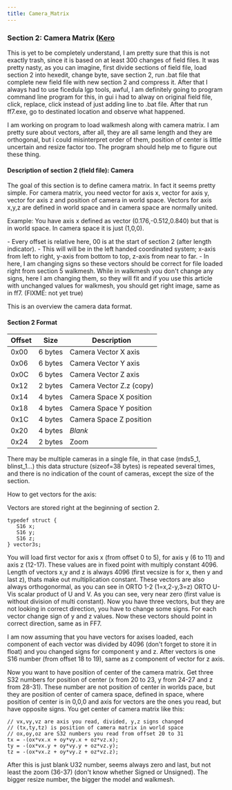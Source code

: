 ```yaml
---
title: Camera_Matrix
---
```


### Section 2: Camera Matrix ([Kero](../../User:Kero.md)

This is yet to be completely understand, I am pretty sure that this is not exactly trash, since it is based on at least 300 changes of field files. It was pretty nasty, as you can imagine, first divide sections of field file, load section 2 into hexedit, change byte, save section 2, run .bat file that complete new field file with new section 2 and compress it. After that I always had to use ficedula lgp tools, awful, I am definitely going to program command line program for this, in gui i had to alway on original field file, click, replace, click instead of just adding line to .bat file. After that run ff7.exe, go to destinated location and observe what happened.

I am working on program to load walkmesh along with camera matrix. I am pretty sure about vectors, after all, they are all same length and they are orthogonal, but i could misinterpret order of them, position of center is little uncertain and resize factor too. The program should help me to figure out these thing.

#### Description of section 2 (field file): Camera

The goal of this section is to define camera matrix. In fact it seems pretty simple. For camera matrix, you need vector for axis x, vector for axis y, vector for axis z and position of camera in world space. Vectors for axis x,y,z are defined in world space and in camera space are normally united.

Example: You have axis x defined as vector (0.176,-0.512,0.840) but that is in world space. In camera space it is just (1,0,0).

\- Every offset is relative here, 00 is at the start of section 2 (after length indicator). - This will will be in the left handed coordinated system; x-axis from left to right, y-axis from bottom to top, z-axis from near to far. - In here, I am changing signs so these vectors should be correct for file loaded right from section 5 walkmesh. While in walkmesh you don't change any signs, here I am changing them, so they will fit and if you use this article with unchanged values for walkmesh, you should get right image, same as in ff7. (FIXME: not yet true)

This is an overview the camera data format.

#### Section 2 Format

| Offset | Size    | Description              |
|--------|---------|--------------------------|
| 0x00   | 6 bytes | Camera Vector X axis     |
| 0x06   | 6 bytes | Camera Vector Y axis     |
| 0x0C   | 6 bytes | Camera Vector Z axis     |
| 0x12   | 2 bytes | Camera Vector Z.z (copy) |
| 0x14   | 4 bytes | Camera Space X position  |
| 0x18   | 4 bytes | Camera Space Y position  |
| 0x1C   | 4 bytes | Camera Space Z position  |
| 0x20   | 4 bytes | *Blank*                  |
| 0x24   | 2 bytes | Zoom                     |

There may be multiple cameras in a single file, in that case (mds5\_1, blinst\_1...) this data structure (sizeof=38 bytes) is repeated several times, and there is no indication of the count of cameras, except the size of the section.

How to get vectors for the axis:

Vectors are stored right at the beginning of section 2.

`typedef struct {`  
`   S16 x;`  
`   S16 y;`  
`   S16 z;`  
`} vector3s;`

You will load first vector for axis x (from offset 0 to 5), for axis y (6 to 11) and axis z (12-17). These values are in fixed point with multiply constant 4096. Length of vectors x,y and z is always 4096 (first vecsize is for x, then y and last z), thats make out multiplication constant. These vectors are also always orthogonormal, as you can see in ORTO 1-2 (1=x,2-y,3=z) ORTO U-Vis scalar product of U and V. As you can see, very near zero (first value is without division of multi constant). Now you have three vectors, but they are not looking in correct direction, you have to change some signs. For each vector change sign of y and z values. Now these vectors should point in correct direction, same as in FF7.

I am now assuming that you have vectors for axises loaded, each component of each vector was divided by 4096 (don't forget to store it in float) and you changed signs for component y and z. After vectors is one S16 number (from offset 18 to 19), same as z component of vector for z axis.

Now you want to have position of center of the camera matrix. Get three S32 numbers for position of center (x from 20 to 23, y from 24-27 and z from 28-31). These number are not position of center in worlds pace, but they are position of center of camera space, defined in space, where position of center is in 0,0,0 and axis for vectors are the ones you read, but have opposite signs. You get center of camera matrix like this:

`// vx,vy,vz are axis you read, divided, y,z signs changed`  
`// (tx,ty,tz) is position of camera matrix in world space`  
`// ox,oy,oz are S32 numbers you read from offset 20 to 31`  
`tx = -(ox*vx.x + oy*vy.x + oz*vz.x);`  
`ty = -(ox*vx.y + oy*vy.y + oz*vz.y);`  
`tz = -(ox*vx.z + oy*vy.z + oz*vz.z);`

After this is just blank U32 number, seems always zero and last, but not least the zoom (36-37) (don't know whether Signed or Unsigned). The bigger resize number, the bigger the model and walkmesh.
